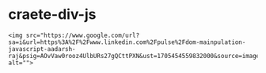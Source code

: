 # craete-div-js
    <img src="https://www.google.com/url?sa=i&url=https%3A%2F%2Fwww.linkedin.com%2Fpulse%2Fdom-mainpulation-javascript-aadarsh-raj&psig=AOvVaw0rooz4UlbURs27gQCttPXN&ust=1705454559832000&source=images&cd=vfe&opi=89978449&ved=0CBMQjRxqFwoTCKiVnrPo4IMDFQAAAAAdAAAAABAD" alt="">
